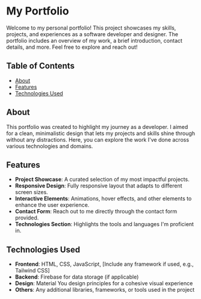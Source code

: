 # My Portfolio

Welcome to my personal portfolio! This project showcases my skills, projects, and experiences as a software developer and designer. The portfolio includes an overview of my work, a brief introduction, contact details, and more. Feel free to explore and reach out!

## Table of Contents
- [About](#about)
- [Features](#features)
- [Technologies Used](#technologies-used)

## About

This portfolio was created to highlight my journey as a developer. I aimed for a clean, minimalistic design that lets my projects and skills shine through without any distractions. Here, you can explore the work I've done across various technologies and domains.

## Features

- **Project Showcase**: A curated selection of my most impactful projects.
- **Responsive Design**: Fully responsive layout that adapts to different screen sizes.
- **Interactive Elements**: Animations, hover effects, and other elements to enhance the user experience.
- **Contact Form**: Reach out to me directly through the contact form provided.
- **Technologies Section**: Highlights the tools and languages I'm proficient in.

## Technologies Used

- **Frontend**: HTML, CSS, JavaScript, [Include any framework if used, e.g., Tailwind CSS]
- **Backend**: Firebase for data storage (if applicable)
- **Design**: Material You design principles for a cohesive visual experience
- **Others**: Any additional libraries, frameworks, or tools used in the project
